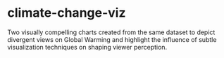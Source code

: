 # climate-change-viz
Two visually compelling charts created from the same dataset to depict divergent views on Global Warming and highlight the influence of subtle visualization techniques on shaping viewer perception.
